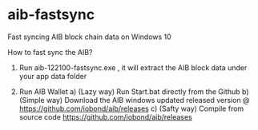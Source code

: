 # aib-fastsync
Fast syncing AIB  block chain data on Windows 10


How to fast sync the AIB?


1.  Run  aib-122100-fastsync.exe , it will extract the AIB block data under your app data folder

2.  Run AIB Wallet
      a) (Lazy way)    Run Start.bat directly from the Github
      b) (Simple way)  Download the AIB windows updated released version @ https://github.com/iobond/aib/releases
      c) (Safty way)   Compile from source code https://github.com/iobond/aib/releases



